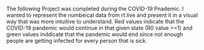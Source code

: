 The following Project was completed during the COVID-19 Pnademic. I wanted to represent the numbeical data from rt.live and present it in a visual way that was more intuitive to understand. Red values indicate that the COVID-19 pandemic would continue in that given state (R0 value >=1) and green values inddicate that the pandemic would end since not enough people are getting infected for every person that is sick.
